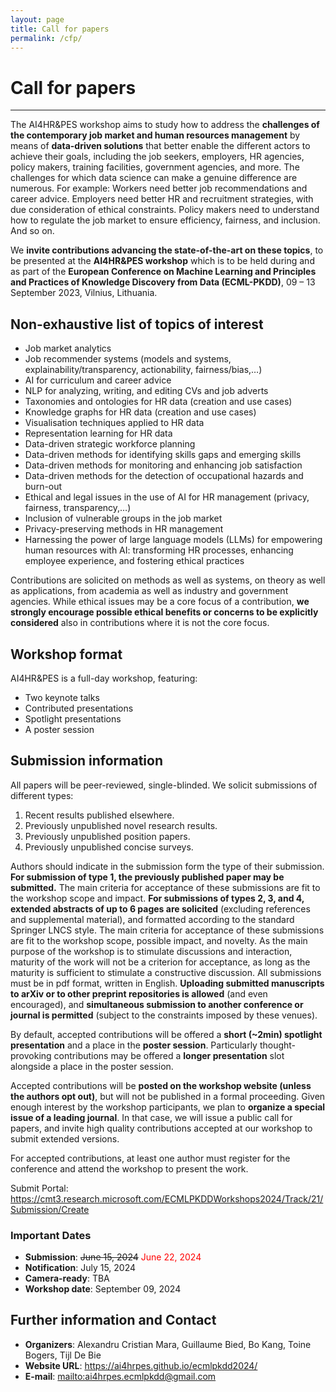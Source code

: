 ```yaml
---
layout: page
title: Call for papers
permalink: /cfp/
---
```

# Call for papers
---
The AI4HR&PES workshop aims to study how to address the __challenges of the contemporary job market and human resources management__ by means of __data-driven solutions__ that better enable the different actors to achieve their goals, including the job seekers, employers, HR agencies, policy makers, training facilities, government agencies, and more. The challenges for which data science can make a genuine difference are numerous. For example: Workers need better job recommendations and career advice. Employers need better HR and recruitment strategies, with due consideration of ethical constraints. Policy makers need to understand how to regulate the job market to ensure efficiency, fairness, and inclusion. And so on.

We __invite contributions advancing the state-of-the-art on these topics__, to be presented at the __AI4HR&PES workshop__ which is to be held during and as part of the __European Conference on Machine Learning and Principles and Practices of Knowledge Discovery from Data (ECML-PKDD)__, 09 – 13 September 2023, Vilnius, Lithuania.

## Non-exhaustive list of topics of interest
* Job market analytics
* Job recommender systems (models and systems, explainability/transparency, actionability, fairness/bias,…)
* AI for curriculum and career advice
* NLP for analyzing, writing, and editing CVs and job adverts
* Taxonomies and ontologies for HR data (creation and use cases)
* Knowledge graphs for HR data (creation and use cases)
* Visualisation techniques applied to HR data
* Representation learning for HR data
* Data-driven strategic workforce planning
* Data-driven methods for identifying skills gaps and emerging skills
* Data-driven methods for monitoring and enhancing job satisfaction
* Data-driven methods for the detection of occupational hazards and burn-out
* Ethical and legal issues in the use of AI for HR management (privacy, fairness, transparency,…)
* Inclusion of vulnerable groups in the job market
* Privacy-preserving methods in HR management
* Harnessing the power of large language models (LLMs) for empowering human resources with AI: transforming HR processes, enhancing employee experience, and fostering ethical practices

Contributions are solicited on methods as well as systems, on theory as well as applications, from academia as well as industry and government agencies. While ethical issues may be a core focus of a contribution, __we strongly encourage possible ethical benefits or concerns to be explicitly considered__ also in contributions where it is not the core focus.

## Workshop format
AI4HR&PES is a full-day workshop, featuring:
* Two keynote talks
* Contributed presentations
* Spotlight presentations
* A poster session


## Submission information
All papers will be peer-reviewed, single-blinded. We solicit submissions of different types:
1. Recent results published elsewhere.
2. Previously unpublished novel research results.
3. Previously unpublished position papers.
4. Previously unpublished concise surveys.

Authors should indicate in the submission form the type of their submission. __For submission of type 1, the previously published paper may be submitted.__ The main criteria for acceptance of these submissions are fit to the workshop scope and impact. __For submissions of types 2, 3, and 4, extended abstracts of up to 6 pages are solicited__ (excluding references and supplemental material), and formatted according to the standard Springer LNCS style. The main criteria for acceptance of these submissions are fit to the workshop scope, possible impact, and novelty. As the main purpose of the workshop is to stimulate discussions and interaction, maturity of the work will not be a criterion for acceptance, as long as the maturity is sufficient to stimulate a constructive discussion. All submissions must be in pdf format, written in English. __Uploading submitted manuscripts to arXiv or to other preprint repositories is allowed__ (and even encouraged), and __simultaneous submission to another conference or journal is permitted__ (subject to the constraints imposed by these venues).

By default, accepted contributions will be offered a __short (~2min) spotlight presentation__ and a place in the __poster session__. Particularly thought-provoking contributions may be offered a __longer presentation__ slot alongside a place in the poster session.

Accepted contributions will be __posted on the workshop website (unless the authors opt out)__, but will not be published in a formal proceeding. Given enough interest by the workshop participants, we plan to __organize a special issue of a leading journal__. In that case, we will issue a public call for papers, and invite high quality contributions accepted at our workshop to submit extended versions.

For accepted contributions, at least one author must register for the conference and attend the workshop to present the work. 

Submit Portal: <https://cmt3.research.microsoft.com/ECMLPKDDWorkshops2024/Track/21/Submission/Create>

### Important Dates  
* __Submission__: ~~June 15, 2024~~ <span style="color:red">June 22, 2024</span>
* __Notification__: July 15, 2024
* __Camera-ready__: TBA
* __Workshop date__: September 09, 2024

## Further information and Contact 
* __Organizers__: Alexandru Cristian Mara, Guillaume Bied, Bo Kang, Toine Bogers, Tijl De Bie
* __Website URL__: <https://ai4hrpes.github.io/ecmlpkdd2024/>
* __E-mail__: <mailto:ai4hrpes.ecmlpkdd@gmail.com>
